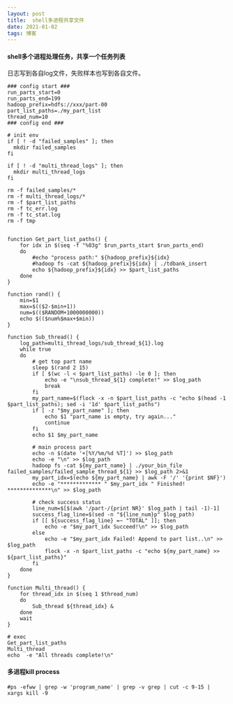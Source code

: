 ```yaml
---
layout: post
title:  shell多进程共享文件
date: 2021-01-02
tags: 博客
---
```


#### shell多个进程处理任务，共享一个任务列表

日志写到各自log文件，失败样本也写到各自文件。

	### config start ###
	run_parts_start=0
	run_parts_end=199
	hadoop_prefix=hdfs://xxx/part-00
	part_list_paths=./my_part_list
	thread_num=10
	### config end ###
	
	# init env
	if [ ! -d "failed_samples" ]; then
	  mkdir failed_samples
	fi
	
	if [ ! -d "multi_thread_logs" ]; then
	  mkdir multi_thread_logs
	fi
	
	rm -f failed_samples/*
	rm -f multi_thread_logs/*
	rm -f $part_list_paths
	rm -f tc_err.log
	rm -f tc_stat.log
	rm -f tmp

	
	function Get_part_list_paths() {
	    for idx in $(seq -f "%03g" $run_parts_start $run_parts_end)
	    do
	        #echo "process path:" ${hadoop_prefix}${idx} 
	        #hadoop fs -cat ${hadoop_prefix}${idx} | ./tdbank_insert
	        echo ${hadoop_prefix}${idx} >> $part_list_paths
	    done
	}
	
	function rand() {
	    min=$1
	    max=$(($2-$min+1))
	    num=$(($RANDOM+1000000000))
	    echo $(($num%$max+$min))
	}
	
	function Sub_thread() {
	    log_path=multi_thread_logs/sub_thread_${1}.log
	    while true
	    do
	        # get top part name
	        sleep $(rand 2 15) 
	        if [ $(wc -l < $part_list_paths) -le 0 ]; then
	            echo -e "\nsub_thread_${1} complete!" >> $log_path
	            break
	        fi 
	        my_part_name=$(flock -x -n $part_list_paths -c "echo $(head -1 $part_list_paths); sed -i '1d' $part_list_paths") 
	        if [ -z "$my_part_name" ]; then
	            echo $1 "part_name is empty, try again..."
	            continue
	        fi
	        echo $1 $my_part_name
	        
	        # main process part
	        echo -n $(date '+[%Y/%m/%d %T]') >> $log_path
	        echo -e "\n" >> $log_path
	        hadoop fs -cat ${my_part_name} | ./your_bin_file failed_samples/failed_sample_thread_${1} >> $log_path 2>&1
	        my_part_idx=$(echo ${my_part_name} | awk -F '/' '{print $NF}')
	        echo -e "************* " $my_part_idx " Finished! **************\n" >> $log_path
	        
	        # check success status
	        line_num=$[$(awk '/part-/{print NR}' $log_path | tail -1)-1]
	        success_flag_line=$(sed -n "${line_num}p" $log_path)
	        if [[ ${success_flag_line} =~ "TOTAL" ]]; then
	            echo -e "$my_part_idx Succeed!\n" >> $log_path
	        else
	            echo -e "$my_part_idx Failed! Append to part list..\n" >> $log_path
	            flock -x -n $part_list_paths -c "echo ${my_part_name} >> ${part_list_paths}"
	        fi
	    done
	}
	
	function Multi_thread() {
	    for thread_idx in $(seq 1 $thread_num)
	    do
	        Sub_thread ${thread_idx} &
	    done
	    wait
	}
	
	# exec
	Get_part_list_paths
	Multi_thread
	echo  -e "All threads complete!\n"
	
#### 多进程kill process

	#ps -efww | grep -w 'program_name' | grep -v grep | cut -c 9-15 | xargs kill -9

   
    

